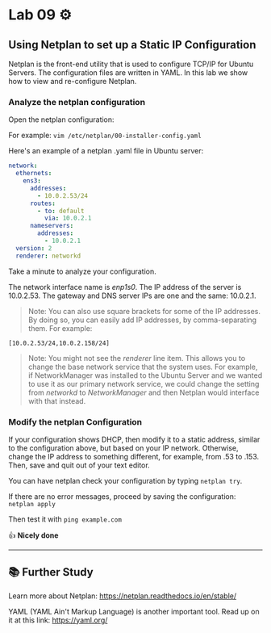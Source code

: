 # Lab 09 ⚙️

## Using Netplan to set up a Static IP Configuration
Netplan is the front-end utility that is used to configure TCP/IP for Ubuntu Servers. The configuration files are written in YAML. In this lab we show how to view and re-configure Netplan.

### Analyze the netplan configuration
Open the netplan configuration:

For example: `vim /etc/netplan/00-installer-config.yaml`

Here's an example of a netplan .yaml file in Ubuntu server:

```yaml
network:
  ethernets:
    ens3:
      addresses:
        - 10.0.2.53/24
      routes:
        - to: default
          via: 10.0.2.1
      nameservers:
        addresses:
          - 10.0.2.1
  version: 2
  renderer: networkd
```
  
Take a minute to analyze your configuration.

The network interface name is *enp1s0*. The IP address of the server is 10.0.2.53. The gateway and DNS server IPs are one and the same: 10.0.2.1. 

> Note: You can also use square brackets for some of the IP addresses. By doing so, you can easily add IP addresses, by comma-separating them. For example: 

`[10.0.2.53/24,10.0.2.158/24]` 

> Note: You might not see the *renderer* line item. This allows you to change the base network service that the system uses. For example, if NetworkManager was installed to the Ubuntu Server and we wanted to use it as our primary network service, we could change the setting from *networkd* to *NetworkManager* and then Netplan would interface with that instead.

### Modify the netplan Configuration

If your configuration shows DHCP, then modify it to a static address, similar to the configuration above, but based on your IP network. Otherwise, change the IP address to something different, for example, from .53 to .153. Then, save and quit out of your text editor.

You can have netplan check your configuration by typing `netplan try`. 

If there are no error messages, proceed by saving the configuration: `netplan apply` 

Then test it with `ping example.com`

👍 **Nicely done**

---

## 📚 Further Study
Learn more about Netplan: https://netplan.readthedocs.io/en/stable/

YAML (YAML Ain't Markup Language) is another important tool. Read up on it at this link: https://yaml.org/ 
